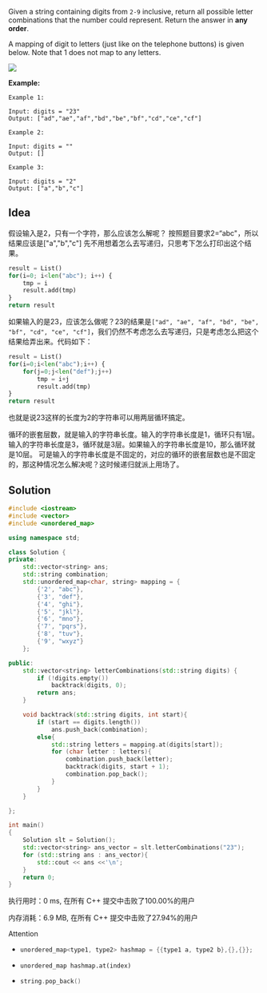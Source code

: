 Given a string containing digits from `2-9` inclusive, return all possible letter combinations that the number could represent. Return the answer in **any order**.

A mapping of digit to letters (just like on the telephone buttons) is given below. Note that 1 does not map to any letters.

![](https://upload.wikimedia.org/wikipedia/commons/thumb/7/73/Telephone-keypad2.svg/200px-Telephone-keypad2.svg.png)



**Example:**
```
Example 1:

Input: digits = "23"
Output: ["ad","ae","af","bd","be","bf","cd","ce","cf"]

Example 2:

Input: digits = ""
Output: []

Example 3:

Input: digits = "2"
Output: ["a","b","c"]
```

## Idea

假设输入是2，只有一个字符，那么应该怎么解呢？
按照题目要求2=“abc"，所以结果应该是["a","b","c"]
先不用想着怎么去写递归，只思考下怎么打印出这个结果。

```python
result = List()
for(i=0; i<len("abc"); i++) {
    tmp = i
    result.add(tmp)
}
return result
```

如果输入的是23，应该怎么做呢？23的结果是`["ad", "ae", "af", "bd", "be", "bf", "cd", "ce", "cf"]`，我们仍然不考虑怎么去写递归，只是考虑怎么把这个结果给弄出来。代码如下：

```python
result = List()
for(i=0;i<len("abc");i++) {
    for(j=0;j<len("def");j++)
        tmp = i+j
        result.add(tmp)
}
return result
```


也就是说23这样的长度为2的字符串可以用两层循环搞定。

循环的嵌套层数，就是输入的字符串长度。输入的字符串长度是1，循环只有1层。
输入的字符串长度是3，循环就是3层。如果输入的字符串长度是10，那么循环就是10层。
可是输入的字符串长度是不固定的，对应的循环的嵌套层数也是不固定的，那这种情况怎么解决呢？这时候递归就派上用场了。

## Solution

```c++
#include <iostream>
#include <vector>
#include <unordered_map>

using namespace std;

class Solution {
private:
    std::vector<string> ans;
    std::string combination;
    std::unordered_map<char, string> mapping = {
        {'2', "abc"},
        {'3', "def"},
        {'4', "ghi"},
        {'5', "jkl"},
        {'6', "mno"},
        {'7', "pqrs"},
        {'8', "tuv"},
        {'9', "wxyz"}
    };

public:
    std::vector<string> letterCombinations(std::string digits) {
        if (!digits.empty())
        	backtrack(digits, 0);
        return ans;
    }

    void backtrack(std::string digits, int start){
        if (start == digits.length())
            ans.push_back(combination);
        else{
            std::string letters = mapping.at(digits[start]);
            for (char letter : letters){
                combination.push_back(letter);
                backtrack(digits, start + 1);
                combination.pop_back();
            }
        }
    }

};

int main()
{
    Solution slt = Solution();
    std::vector<string> ans_vector = slt.letterCombinations("23");
    for (std::string ans : ans_vector){
        std::cout << ans <<'\n';
    }
    return 0;
}

```

执行用时：0 ms, 在所有 C++ 提交中击败了100.00%的用户

内存消耗：6.9 MB, 在所有 C++ 提交中击败了27.94%的用户

Attention

- ```c++
  unordered_map<type1, type2> hashmap = {{type1 a, type2 b},{},{}};
  ```

- ```
  unordered_map hashmap.at(index)
  ```

- ```c++
  string.pop_back()
  ```

